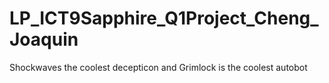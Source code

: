 # LP_ICT9Sapphire_Q1Project_Cheng_Joaquin
Shockwaves the coolest decepticon and Grimlock is the coolest autobot
